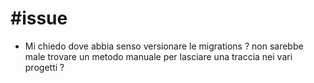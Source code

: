 # #issue
- Mi chiedo dove abbia senso versionare le migrations ? non sarebbe male trovare un metodo manuale per lasciare una traccia nei vari progetti ?